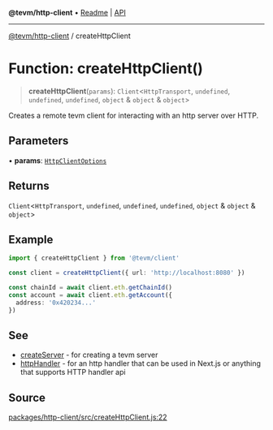 **@tevm/http-client** • [Readme](../README.md) \| [API](../globals.md)

***

[@tevm/http-client](../README.md) / createHttpClient

# Function: createHttpClient()

> **createHttpClient**(`params`): `Client`\<`HttpTransport`, `undefined`, `undefined`, `undefined`, `object` & `object` & `object`\>

Creates a remote tevm client for interacting with an http server
over HTTP.

## Parameters

• **params**: [`HttpClientOptions`](../type-aliases/HttpClientOptions.md)

## Returns

`Client`\<`HttpTransport`, `undefined`, `undefined`, `undefined`, `object` & `object` & `object`\>

## Example

```typescript
import { createHttpClient } from '@tevm/client'

const client = createHttpClient({ url: 'http://localhost:8080' })

const chainId = await client.eth.getChainId()
const account = await client.eth.getAccount({
  address: '0x420234...'
})
```

## See

 - [createServer](https://todo.todo.todo) - for creating a tevm server
 - [httpHandler](https://todo.todo.todo) - for an http handler that can be used in Next.js or anything that supports HTTP handler api

## Source

[packages/http-client/src/createHttpClient.js:22](https://github.com/evmts/tevm-monorepo/blob/main/packages/http-client/src/createHttpClient.js#L22)
